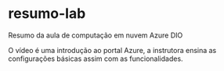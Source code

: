 # resumo-lab
Resumo da aula de computação em nuvem Azure DIO

O vídeo é uma introdução ao portal Azure, a instrutora ensina as configurações básicas assim com as funcionalidades. 

